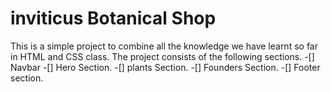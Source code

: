 
# inviticus Botanical Shop

This is a simple  project to combine all the knowledge we have learnt so far in HTML and CSS class.
The project consists of the following sections. 
-[] Navbar
-[] Hero Section.
-[] plants Section.
-[] Founders Section.
-[] Footer section.

